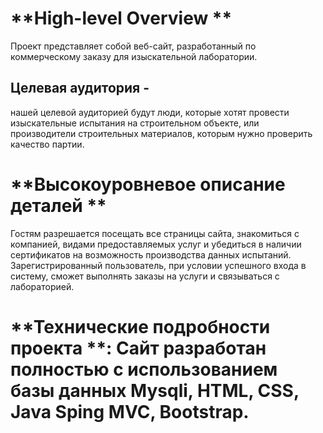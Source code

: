# **High-level Overview **
Проект представляет собой веб-сайт, разработанный по коммерческому заказу для изыскательной лаборатории.
## Целевая аудитория -
нашей целевой аудиторией будут люди, которые хотят провести изыскательные испытания на строительном объекте, или производители строительных материалов, которым нужно проверить качество партии.
# **Высокоуровневое описание деталей **
Гостям разрешается посещать все страницы сайта, знакомиться с компанией, видами предоставляемых услуг и убедиться в наличии сертификатов на возможность производства данных испытаний. Зарегистрированный пользователь, при условии успешного входа в систему, сможет выполнять заказы на услуги и связываться с лабораторией.
# **Технические подробности проекта **: Сайт разработан полностью с использованием базы данных Mysqli, HTML, CSS, Java Sping MVC, Bootstrap.
